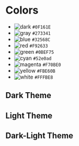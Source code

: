 # Colors
- ![dark](https://placehold.co/15x15/0F161E/0F161E.png) `#0F161E`
- ![gray](https://placehold.co/15x15/273341/273341.png) `#273341`
- ![blue](https://placehold.co/15x15/32568C/32568C.png) `#32568C`
- ![red](https://placehold.co/15x15/F92633/F92633.png) `#F92633`
- ![green](https://placehold.co/15x15/0BEF75/0BEF75.png) `#0BEF75`
- ![cyan](https://placehold.co/15x15/52e0ad/52e0ad.png) `#52e0ad`
- ![magenta](https://placehold.co/15x15/F70BE0/F70BE0.png) `#F70BE0`
- ![yellow](https://placehold.co/15x15/FBE60B/FBE60B.png) `#FBE60B`
- ![white](https://placehold.co/15x15/FFFBE8/FFFBE8.png) `#FFFBE8`


## Dark Theme


## Light Theme
## Dark-Light Theme